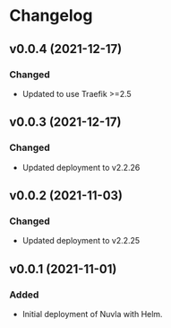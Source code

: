 # Changelog

## v0.0.4 (2021-12-17)

### Changed
- Updated to use Traefik >=2.5

## v0.0.3 (2021-12-17)

### Changed
- Updated deployment to v2.2.26

## v0.0.2 (2021-11-03)

### Changed
   - Updated deployment to v2.2.25
 
## v0.0.1 (2021-11-01)

### Added
   - Initial deployment of Nuvla with Helm. 
